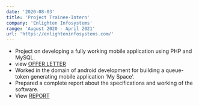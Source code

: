 ```yaml
---
date: '2020-08-03'
title: 'Project Trainee-Intern'
company: 'Enlighten Infosystems'
range: 'August 2020 - April 2021'
url: 'https://enlighteninfosystems.com/'
---
```


- Project on developing a fully working mobile application using PHP and MySQL.
- view [OFFER LETTER](https://drive.google.com/file/d/13PLtiOksfWwGC53PlqOk9CKiJt7SXZQS/view?usp=sharing)
- Worked in the domain of android development for building a queue-token generating mobile application 'My Space'.
- Prepared a complete report about the specifications and working of the software.
- View [REPORT](https://drive.google.com/file/d/1Cn6gxJ1UYpcdz97FivBBp-SsXiVbgg5-/view?usp=sharing)

